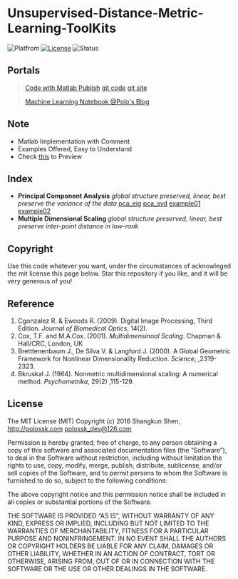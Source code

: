 # Unsupervised-Distance-Metric-Learning-ToolKits

![Platfrom](https://img.shields.io/badge/matlab-2015b-bb92ac.svg)
[![License](https://img.shields.io/badge/license-MIT-blue.svg)](LICENSE)
![Status](https://img.shields.io/badge/status-unfinish-EE0000.svg)
<!--
![Status](https://img.shields.io/badge/status-complete-brightgreen.svg)
[![Release](https://img.shields.io/badge/release-v1.0.0-brightgreen.svg)](https://github.com/polossk/Unsupervised-Distance-Metric-Learning-ToolKits/releases)
-->
## Portals
>[Code with Matlab Publish](http://bookcode.polossk.com/Unsupervised-Distance-Metric-Learning-ToolKits/) [git code](https://github.com/polossk/Bookcode-of-Unsupervised-Distance-Metric-Learning-ToolKits/) [git site](https://github.com/polossk/Bookcode-of-Unsupervised-Distance-Metric-Learning-ToolKits-Web/)

>[Machine Learning Notebook @Polo's Blog](http://blog.polossk.com/ml-lessonnote/)

## Note
- Matlab Implementation with Comment
- Examples Offered, Easy to Understand
- Check [this](http://bookcode.polossk.com/Unsupervised-Distance-Metric-Learning-ToolKits/) to Preview

## Index
- __Principal Component Analysis__ _global structure preserved, linear, best preserve the variance of the data_ [pca_eig](http://bookcode.polossk.com/Unsupervised-Distance-Metric-Learning-ToolKits/html/pca_eig.html) [pca_svd](http://bookcode.polossk.com/Unsupervised-Distance-Metric-Learning-ToolKits/html/pca_svd.html) [example01](http://bookcode.polossk.com/Unsupervised-Distance-Metric-Learning-ToolKits/html/example01.html) [example02](http://bookcode.polossk.com/Unsupervised-Distance-Metric-Learning-ToolKits/html/example02.html)
- __Multiple Dimensional Scaling__ _global structure preserved, linear, best preserve inter-point distance in low-rank_


## Copyright
Use this code whatever you want, under the circumstances of acknowleged the mit license this page below. Star this repository if you like, and it will be very generous of you!

## Reference
1. Cgonzalez R. & Ewoods R. (2009). Digital Image Processing, Third Edition. _Journal of Biomedical Optics_, 14(2).
2. Cox, T.F. and M.A.Cox. (2001). _Multidimensinoal Scaling_. Chapman & Hall/CRC, London, UK
3. Bretttenenbaum J., De Silva V. & Langford J. (2000). A Global Geometric Framework for Nonlinear Dimensionality Reduction. _Science_, ,2319-2323.
4. Bkruskal J. (1964). Nonmetric multidimensional scaling: A numerical method. _Psychometrika_, 29(2) ,115-129.

## License
The MIT License (MIT)
Copyright (c) 2016 Shangkun Shen, http://polossk.com <polossk_dev@126.com>

Permission is hereby granted, free of charge, to any person obtaining a copy
of this software and associated documentation files (the “Software”), to deal
in the Software without restriction, including without limitation the rights
to use, copy, modify, merge, publish, distribute, sublicense, and/or sell
copies of the Software, and to permit persons to whom the Software is
furnished to do so, subject to the following conditions:

The above copyright notice and this permission notice shall be included in
all copies or substantial portions of the Software.

THE SOFTWARE IS PROVIDED “AS IS”, WITHOUT WARRANTY OF ANY KIND, EXPRESS OR
IMPLIED, INCLUDING BUT NOT LIMITED TO THE WARRANTIES OF MERCHANTABILITY,
FITNESS FOR A PARTICULAR PURPOSE AND NONINFRINGEMENT. IN NO EVENT SHALL THE
AUTHORS OR COPYRIGHT HOLDERS BE LIABLE FOR ANY CLAIM, DAMAGES OR OTHER
LIABILITY, WHETHER IN AN ACTION OF CONTRACT, TORT OR OTHERWISE, ARISING FROM,
OUT OF OR IN CONNECTION WITH THE SOFTWARE OR THE USE OR OTHER DEALINGS IN
THE SOFTWARE.
